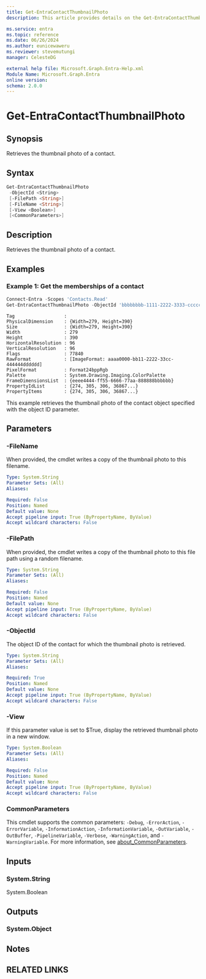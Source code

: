 ```yaml
---
title: Get-EntraContactThumbnailPhoto
description: This article provides details on the Get-EntraContactThumbnailPhoto command.

ms.service: entra
ms.topic: reference
ms.date: 06/26/2024
ms.author: eunicewaweru
ms.reviewer: stevemutungi
manager: CelesteDG

external help file: Microsoft.Graph.Entra-Help.xml
Module Name: Microsoft.Graph.Entra
online version:
schema: 2.0.0
---
```


# Get-EntraContactThumbnailPhoto

## Synopsis

Retrieves the thumbnail photo of a contact.

## Syntax

```powershell
Get-EntraContactThumbnailPhoto 
 -ObjectId <String> 
 [-FilePath <String>] 
 [-FileName <String>] 
 [-View <Boolean>]
 [<CommonParameters>]
```

## Description

Retrieves the thumbnail photo of a contact.

## Examples

### Example 1: Get the memberships of a contact

```powershell
Connect-Entra -Scopes 'Contacts.Read'
Get-EntraContactThumbnailPhoto -ObjectId 'bbbbbbbb-1111-2222-3333-cccccccccccc'
```

```output
Tag                  :
PhysicalDimension    : {Width=279, Height=390}
Size                 : {Width=279, Height=390}
Width                : 279
Height               : 390
HorizontalResolution : 96
VerticalResolution   : 96
Flags                : 77840
RawFormat            : [ImageFormat: aaaa0000-bb11-2222-33cc-444444dddddd]
PixelFormat          : Format24bppRgb
Palette              : System.Drawing.Imaging.ColorPalette
FrameDimensionsList  : {eeee4444-ff55-6666-77aa-888888bbbbbb}
PropertyIdList       : {274, 305, 306, 36867...}
PropertyItems        : {274, 305, 306, 36867...}
```

This example retrieves the thumbnail photo of the contact object specified with the object ID parameter.

## Parameters

### -FileName

When provided, the cmdlet writes a copy of the thumbnail photo to this filename.

```yaml
Type: System.String
Parameter Sets: (All)
Aliases:

Required: False
Position: Named
Default value: None
Accept pipeline input: True (ByPropertyName, ByValue)
Accept wildcard characters: False
```

### -FilePath

When provided, the cmdlet writes a copy of the thumbnail photo to this file path using a random filename.

```yaml
Type: System.String
Parameter Sets: (All)
Aliases:

Required: False
Position: Named
Default value: None
Accept pipeline input: True (ByPropertyName, ByValue)
Accept wildcard characters: False
```

### -ObjectId

The object ID of the contact for which the thumbnail photo is retrieved.

```yaml
Type: System.String
Parameter Sets: (All)
Aliases:

Required: True
Position: Named
Default value: None
Accept pipeline input: True (ByPropertyName, ByValue)
Accept wildcard characters: False
```

### -View

If this parameter value is set to $True, display the retrieved thumbnail photo in a new window.

```yaml
Type: System.Boolean
Parameter Sets: (All)
Aliases:

Required: False
Position: Named
Default value: None
Accept pipeline input: True (ByPropertyName, ByValue)
Accept wildcard characters: False
```

### CommonParameters

This cmdlet supports the common parameters: `-Debug`, `-ErrorAction`, `-ErrorVariable`, `-InformationAction`, `-InformationVariable`, `-OutVariable`, `-OutBuffer`, `-PipelineVariable`, `-Verbose`, `-WarningAction`, and `-WarningVariable`. For more information, see [about_CommonParameters](https://go.microsoft.com/fwlink/?LinkID=113216).

## Inputs

### System.String

System.Boolean

## Outputs

### System.Object

## Notes

## RELATED LINKS
